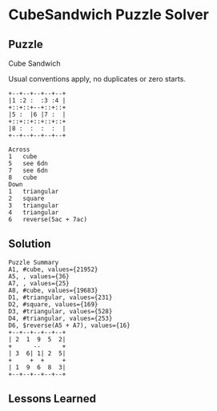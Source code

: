 # CubeSandwich Puzzle Solver

## Puzzle

Cube Sandwich

Usual conventions apply, no duplicates or zero starts.

```
+--+--+--+--+--+
|1 :2 :  :3 :4 |
+::+::+--+::+::+
|5 :  |6 |7 :  |
+::+::+::+::+::+
|8 :  :  :  :  |
+--+--+--+--+--+

Across
1	cube
5	see 6dn
7	see 6dn
8	cube
Down
1	triangular
2	square
3	triangular
4	triangular
6	reverse(5ac + 7ac)
```

## Solution

```
Puzzle Summary
A1, #cube, values={21952}
A5, , values={36}
A7, , values={25}
A8, #cube, values={19683}
D1, #triangular, values={231}
D2, #square, values={169}
D3, #triangular, values={528}
D4, #triangular, values={253}
D6, $reverse(A5 + A7), values={16}
+--+--+--+--+--+
| 2  1  9  5  2|
+      --      +
| 3  6| 1| 2  5|
+     +  +     +
| 1  9  6  8  3|
+--+--+--+--+--+
```

## Lessons Learned

